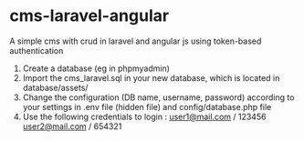 # cms-laravel-angular
A simple cms with crud in laravel and angular js using token-based authentication

1. Create a database (eg in phpmyadmin)
2. Import the cms_laravel.sql in your new database, which is located in database/assets/
3. Change the configuration (DB name, username, password) according to your settings in .env file (hidden file) and config/database.php file
4. Use the following credentials to login :
	user1@mail.com / 123456
	user2@mail.com / 654321
